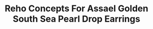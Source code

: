 ---
title: Reho Concepts For Assael Golden South Sea Pearl Drop Earrings
description: 'Golden South Sea Pearls are suspended from twisting, flexible chains set with Pave Diamonds in these beautifully engineered earrings - even the slightest turn of the head creates alluring, sparkling movement.'
specs: '12.9 - 12.4mm Golden South Sea Natural Color Cultured Pearl Drops with 4.12 carats of Black Diamonds and 3.70 carats of Brown Diamonds, set in 18K Rose Gold.'
images:
  - image_path: /uploads/reho-concepts-for-assael-golden-south-sea-pearl-drop-earrings.png
_category:
order_number: 33
categories:
  - earrings
---